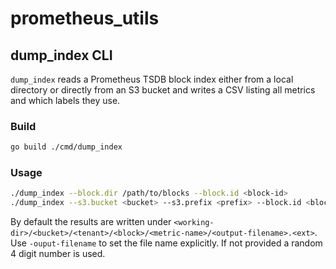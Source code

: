 # prometheus_utils

## dump_index CLI

`dump_index` reads a Prometheus TSDB block index either from a local
directory or directly from an S3 bucket and writes a CSV listing all
metrics and which labels they use.

### Build

```bash
go build ./cmd/dump_index
```

### Usage

```bash
./dump_index --block.dir /path/to/blocks --block.id <block-id>
./dump_index --s3.bucket <bucket> --s3.prefix <prefix> --block.id <block-id>
```

By default the results are written under `<working-dir>/<bucket>/<tenant>/<block>/<metric-name>/<output-filename>.<ext>`. Use `-ouput-filename` to set the file name explicitly. If not provided a random 4 digit number is used.
